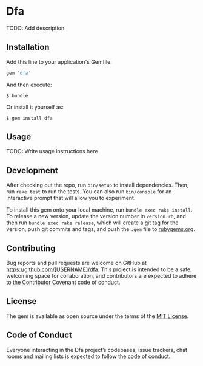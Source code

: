 # Dfa

TODO: Add description

## Installation

Add this line to your application's Gemfile:

```ruby
gem 'dfa'
```

And then execute:

    $ bundle

Or install it yourself as:

    $ gem install dfa

## Usage

TODO: Write usage instructions here

## Development

After checking out the repo, run `bin/setup` to install dependencies. Then, run `rake test` to run the tests. You can also run `bin/console` for an interactive prompt that will allow you to experiment.

To install this gem onto your local machine, run `bundle exec rake install`. To release a new version, update the version number in `version.rb`, and then run `bundle exec rake release`, which will create a git tag for the version, push git commits and tags, and push the `.gem` file to [rubygems.org](https://rubygems.org).

## Contributing

Bug reports and pull requests are welcome on GitHub at https://github.com/[USERNAME]/dfa. This project is intended to be a safe, welcoming space for collaboration, and contributors are expected to adhere to the [Contributor Covenant](http://contributor-covenant.org) code of conduct.

## License

The gem is available as open source under the terms of the [MIT License](https://opensource.org/licenses/MIT).

## Code of Conduct

Everyone interacting in the Dfa project’s codebases, issue trackers, chat rooms and mailing lists is expected to follow the [code of conduct](https://github.com/[USERNAME]/dfa/blob/master/CODE_OF_CONDUCT.md).
